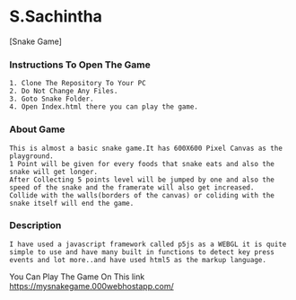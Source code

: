 # S.Sachintha
[Snake Game]

### Instructions To Open The Game
    1. Clone The Repository To Your PC
    2. Do Not Change Any Files.
    3. Goto Snake Folder.
    4. Open Index.html there you can play the game.

### About Game
    This is almost a basic snake game.It has 600X600 Pixel Canvas as the playground.
    1 Point will be given for every foods that snake eats and also the snake will get longer.
    After Collecting 5 points level will be jumped by one and also the speed of the snake and the framerate will also get increased.
    Collide with the walls(borders of the canvas) or coliding with the snake itself will end the game.


### Description
    I have used a javascript framework called p5js as a WEBGL it is quite simple to use and have many built in functions to detect key press events and lot more..and have used html5 as the markup language.
    
You Can Play The Game On This link https://mysnakegame.000webhostapp.com/

